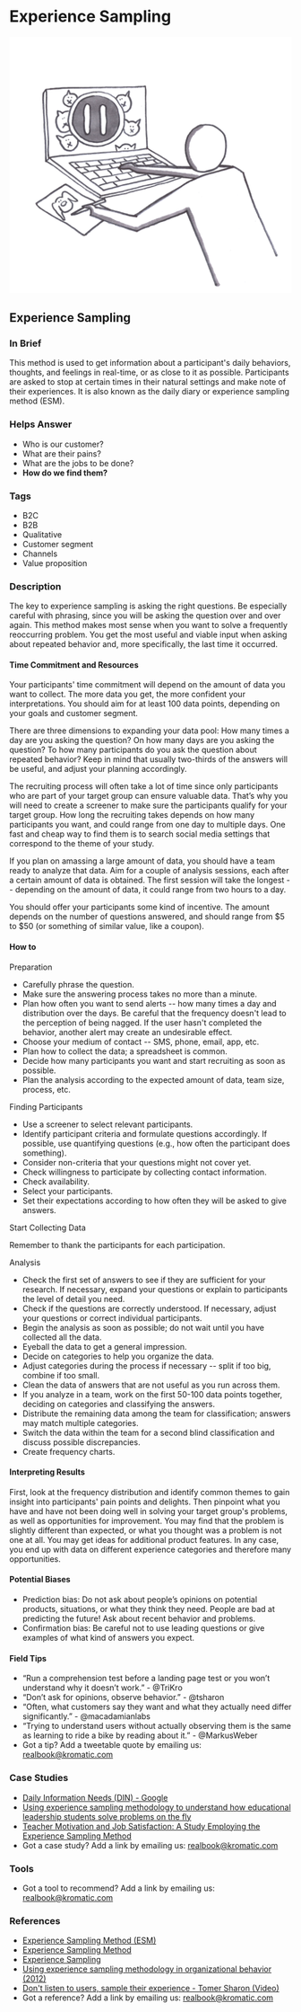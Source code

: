 # Experience Sampling

![](../.gitbook/assets/illustration-experience-sampling-real-startup-book.png)

## Experience Sampling

### In Brief

This method is used to get information about a participant's daily behaviors, thoughts, and feelings in real-time, or as close to it as possible. Participants are asked to stop at certain times in their natural settings and make note of their experiences. It is also known as the daily diary or experience sampling method \(ESM\).

### Helps Answer

* Who is our customer?
* What are their pains?
* What are the jobs to be done?
* **How do we find them?**

### Tags

* B2C
* B2B
* Qualitative
* Customer segment
* Channels
* Value proposition

### Description

The key to experience sampling is asking the right questions. Be especially careful with phrasing, since you will be asking the question over and over again. This method makes most sense when you want to solve a frequently reoccurring problem. You get the most useful and viable input when asking about repeated behavior and, more specifically, the last time it occurred.

#### Time Commitment and Resources

Your participants' time commitment will depend on the amount of data you want to collect. The more data you get, the more confident your interpretations. You should aim for at least 100 data points, depending on your goals and customer segment. 

There are three dimensions to expanding your data pool: How many times a day are you asking the question? On how many days are you asking the question? To how many participants do you ask the question about repeated behavior? Keep in mind that usually two-thirds of the answers will be useful, and adjust your planning accordingly.

The recruiting process will often take a lot of time since only participants who are part of your target group can ensure valuable data. That’s why you will need to create a screener to make sure the participants qualify for your target group. How long the recruiting takes depends on how many participants you want, and could range from one day to multiple days. One fast and cheap way to find them is to search social media settings that correspond to the theme of your study.

If you plan on amassing a large amount of data, you should have a team ready to analyze that data. Aim for a couple of analysis sessions, each after a certain amount of data is obtained. The first session will take the longest -- depending on the amount of data, it could range from two hours to a day.

You should offer your participants some kind of incentive. The amount depends on the number of questions answered, and should range from $5 to $50 \(or something of similar value, like a coupon\).

#### How to

Preparation

* Carefully phrase the question.
* Make sure the answering process takes no more than a minute.
* Plan how often you want to send alerts -- how many times a day and distribution over the days. Be careful that the frequency doesn't lead to the perception of being nagged. If the user hasn't completed the behavior, another alert may create an undesirable effect.
* Choose your medium of contact -- SMS, phone, email, app, etc.
* Plan how to collect the data; a spreadsheet is common.
* Decide how many participants you want and start recruiting as soon as possible.
* Plan the analysis according to the expected amount of data, team size, process, etc.

Finding Participants

* Use a screener to select relevant participants.
* Identify participant criteria and formulate questions accordingly. If possible, use quantifying questions \(e.g., how often the participant does something\).
* Consider non-criteria that your questions might not cover yet.
* Check willingness to participate by collecting contact information.
* Check availability. 
* Select your participants.
* Set their expectations according to how often they will be asked to give answers.

Start Collecting Data

Remember to thank the participants for each participation.

Analysis

* Check the first set of answers to see if they are sufficient for your research. If necessary, expand your questions or explain to participants the level of detail you need.
* Check if the questions are correctly understood. If necessary, adjust your questions or correct individual participants.
* Begin the analysis as soon as possible; do not wait until you have collected all the data.
* Eyeball the data to get a general impression.
* Decide on categories to help you organize the data. 
* Adjust categories during the process if necessary -- split if too big, combine if too small.
* Clean the data of answers that are not useful as you run across them.
* If you analyze in a team, work on the first 50-100 data points together, deciding on categories and classifying the answers.
* Distribute the remaining data among the team for classification; answers may match multiple categories.
* Switch the data within the team for a second blind classification and discuss possible discrepancies.
* Create frequency charts.

#### Interpreting Results

First, look at the frequency distribution and identify common themes to gain insight into participants' pain points and delights. Then pinpoint what you have and have not been doing well in solving your target group's problems, as well as opportunities for improvement. You may find that the problem is slightly different than expected, or what you thought was a problem is not one at all. You may get ideas for additional product features. In any case, you end up with data on different experience categories and therefore many opportunities.

#### Potential Biases

* Prediction bias: Do not ask about people’s opinions on potential products, situations, or what they think they need. People are bad at predicting the future! Ask about recent behavior and problems.
* Confirmation bias: Be careful not to use leading questions or give examples of what kind of answers you expect.

#### Field Tips

* “Run a comprehension test before a landing page test or you won’t understand why it doesn’t work.” - @TriKro
* “Don’t ask for opinions, observe behavior.” - @tsharon
* “Often, what customers say they want and what they actually need differ significantly.” - @macadamianlabs
* “Trying to understand users without actually observing them is the same as learning to ride a bike by reading about it.” - @MarkusWeber
* Got a tip? Add a tweetable quote by emailing us: [realbook@kromatic.com](mailto:realbook@kromatic.com)

### Case Studies

* [Daily Information Needs \(DIN\) - Google](https://medium.com/m/global-identity?redirectUrl=https://backchannel.com/googles-secret-study-to-find-out-our-needs-eba8700263bf#.y9sryu7gh)
* [Using experience sampling methodology to understand how educational leadership students solve problems on the fly](http://www.emeraldinsight.com/doi/abs/10.1108/JEA-12-2012-0135)
* [Teacher Motivation and Job Satisfaction: A Study Employing the Experience Sampling Method](http://www.hcs.harvard.edu/~jus/0303/bishay.pdf)
* Got a case study? Add a link by emailing us: [realbook@kromatic.com](mailto:realbook@kromatic.com)

### Tools

* Got a tool to recommend? Add a link by emailing us: [realbook@kromatic.com](mailto:realbook@kromatic.com)

### References

* [Experience Sampling Method \(ESM\)](http://psc.dss.ucdavis.edu/sommerb/sommerdemo/sampling/behavior.htm)
* [Experience Sampling Method](https://en.wikipedia.org/wiki/Experience_sampling_method)
* [Experience Sampling](http://edutechwiki.unige.ch/en/Experience_sampling)
* [Using experience sampling methodology in organizational behavior \(2012\)](http://shell.cas.usf.edu/~pspector/ORM/FisherJobExperienceSampling-12.pdf)
* [Don't listen to users, sample their experience - Tomer Sharon \(Video\)](https://www.youtube.com/watch?v=gq7ZfeQSBzY)
* Got a reference? Add a link by emailing us: [realbook@kromatic.com](https://github.com/trikro/the-real-startup-book/tree/6a17bc36666863334ffdefad4f2a9abf3e12ce13/part3-generative_market_research/realbook@kromatic.com)

